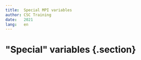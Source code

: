 ```yaml
---
title:  Special MPI variables
author: CSC Training
date:   2021
lang:   en
---
```


# "Special" variables {.section}

